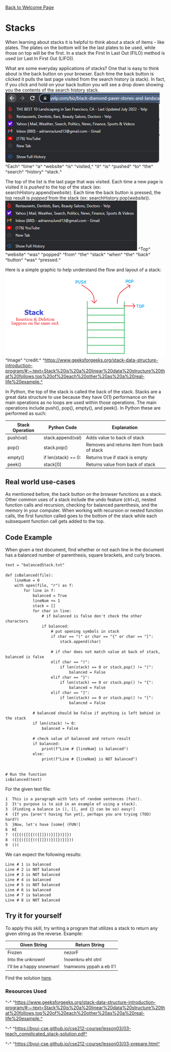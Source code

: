 [Back to Welcome Page](0-welcome.md)

# Stacks

When learning about stacks it is helpful to think about a stack of items - like plates. The plates on the bottom will be the last plates to be used, while those on top will be the first. In a stack the First In Last Out (FILO) method is used (or Last In First Out (LIFO)).

What are some everyday applications of stacks? One that is easy to think about is the back button on your browser. Each time the back button is clicked it pulls the last page visited from the search history (a stack). In fact, if you click and hold on your back button you will see a drop down showing you the contents of the search history stack.
![Search History Stack](./Resources/browser_history.png)
^Each^ ^time^ ^a^ ^website^ ^is^ ^visited,^ ^it^ ^is^ ^pushed^ ^to^ ^the^ ^search^ ^history^ ^stack.^

The top of the list is the last page that was visited. Each time a new page is visited it is _pushed_ to the top of the stack (ex: searchHistory.append(_website_). Each time the back button is pressed, the top result is _popped_ from the stack (ex: searchHistory.pop(_website_)).
![Search History Pop](./Resources/browser_history_pop.png)
^Top^ ^website^ ^was^ ^popped^ ^from^ ^the^ ^stack^ ^when^ ^the^ ^back^ ^button^ ^was^ ^pressed.^

Here is a simple graphic to help understand the flow and layout of a stack: ![Stack Info Graphic](./Resources/stack.png)
^Image^ ^credit:^ ^https://www.geeksforgeeks.org/stack-data-structure-introduction-program/#:~:text=Stack%20is%20a%20linear%20data%20structure%20that%20follows,top%20of%20each%20other%20as%20a%20real-life%20example.^

In Python, the top of the stack is called the back of the stack. Stacks are a great data structure to use because they have O(1) performance on the main operations as no loops are used within those operations. The main operations include push(), pop(), empty(), and peek(). In Python these are performed as such:

| Stack Operation | Python Code         | Explanation                                 |
| --------------- | ------------------- | ------------------------------------------- |
| push(val)       | stack.append(val)   | Adds value to back of stack                 |
| pop()           | stack.pop()         | Removes and returns item from back of stack |
| empty()         | if len(stack) == 0: | Returns true if stack is empty              |
| peek()          | stack[0]            | Returns value from back of stack            |

## Real world use-cases

As mentioned before, the back button on the browser functions as a stack. Other common uses of a stack include the undo feature (ctrl+z), nested function calls and recursion, checking for balanced parenthesis, and the memory in your computer. When working with recursion or nested function calls, the first function called goes to the bottom of the stack while each subsequent function call gets added to the top.

## Code Example

When given a text document, find whether or not each line in the document has a balanced number of parenthesis, square brackets, and curly braces.

```
text = "balancedStack.txt"

def isBalanced(file):
    lineNum = 0
    with open(file, "r") as f:
        for line in f:
            balanced = True
            lineNum += 1
            stack = []
            for char in line:
                # if balanced is false don't check the other characters
                if balanced:
                    # put opening symbols in stack
                    if char == "(" or char == "{" or char == "[":
                        stack.append(char)

                    # if char does not match value at back of stack, balanced is false
                    elif char == ")":
                        if len(stack) == 0 or stack.pop() != "(":
                            balanced = False
                    elif char == "}":
                        if len(stack) == 0 or stack.pop() != "{":
                            balanced = False
                    elif char == "]":
                        if len(stack) == 0 or stack.pop() != "[":
                            balanced = False

            # balanced should be False if anything is left behind in the stack
            if len(stack) != 0:
                balanced = False

            # check value of balanced and return result
            if balanced:
                print(f"Line # {lineNum} is balanced")
            else:
                print(f"Line # {lineNum} is NOT balanced")


# Run the function
isBalanced(text)
```

For the given text file:

```
1  This is a paragraph with lots of random sentences (fun!).
2  It's purpose is to aid in an example of using a stack).
3  [Finding a balance in (), [], and {} can be so) easy!]
4  (If you {aren't having fun yet}, perhaps you are trying (TOO) hard?)
5  }Now, let's have [some{ (FUN!]
6  HI
7  ({[{({[[{(({[]}))}]]})}]})
8  ({[{({[[{(({[]}))}]]})}]}))
9  ()(

```

We can expect the following results:

```
Line # 1 is balanced
Line # 2 is NOT balanced
Line # 3 is NOT balanced
Line # 4 is balanced
Line # 5 is NOT balanced
Line # 6 is balanced
Line # 7 is balanced
Line # 8 is NOT balanced
```

## Try it for yourself

To apply this skill, try writing a program that utilizes a stack to return any given string as the reverse. Example:

| Given String             | Return String            |
| ------------------------ | ------------------------ |
| Frozen                   | nezorF                   |
| Into the unknown!        | !nownknu eht otnI        |
| I'll be a happy snowman! | !namwons yppah a eb ll'I |

Find the solution [here](stackExample.py).

### Resources Used

^-^ ^https://www.geeksforgeeks.org/stack-data-structure-introduction-program/#:~:text=Stack%20is%20a%20linear%20data%20structure%20that%20follows,top%20of%20each%20other%20as%20a%20real-life%20example.^

^-^ ^https://byui-cse.github.io/cse212-course/lesson03/03-teach_complicated_stack-solution.pdf^

^-^ ^https://byui-cse.github.io/cse212-course/lesson03/03-prepare.html^
